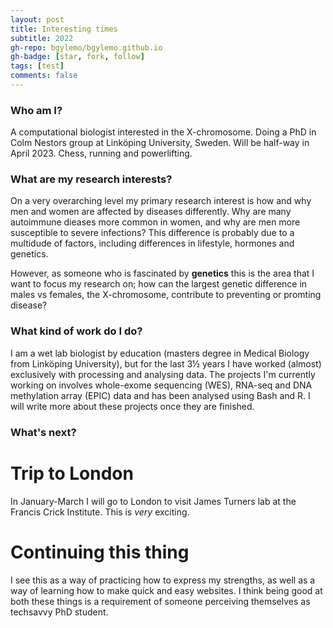```yaml
---
layout: post
title: Interesting times
subtitle: 2022
gh-repo: bgylemo/bgylemo.github.io
gh-badge: [star, fork, follow]
tags: [test]
comments: false
---
```


### Who am I?
A computational biologist interested in the X-chromosome. Doing a PhD in Colm Nestors group at Linköping University, Sweden. Will be half-way in April 2023. 
Chess, running and powerlifting.

### What are my research interests?
On a very overarching level my primary research interest is how and why men and women are affected by diseases differently. Why are many autoimmune dieases more common in women, and why are men more susceptible to severe infections? This difference is probably due to a multidude of factors, including differences in lifestyle, hormones and genetics. 

However, as someone who is fascinated by **genetics** this is the area that I want to focus my research on; how can the largest genetic difference in males vs females, the X-chromosome, contribute to preventing or promting disease?

### What kind of work do I do?
I am a wet lab biologist by education (masters degree in Medical Biology from Linköping University), but for the last 3½ years I have worked (almost) exclusively with processing and analysing data. The projects I'm currently working on involves whole-exome sequencing (WES), RNA-seq and DNA methylation array (EPIC) data and has been analysed using Bash and R. I will write more about these projects once they are finished.

### What's next?
# Trip to London
In January-March I will go to London to visit James Turners lab at the Francis Crick Institute. This is _very_ exciting.

# Continuing this thing
I see this as a way of practicing how to express my strengths, as well as a way of learning how to make quick and easy websites. I think being good at both these things is a requirement of someone perceiving themselves as techsavvy PhD student.
